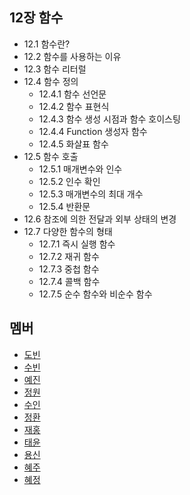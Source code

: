 ## 12장 함수
- 12.1 함수란?
- 12.2 함수를 사용하는 이유
- 12.3 함수 리터럴
- 12.4 함수 정의
    - 12.4.1 함수 선언문
    - 12.4.2 함수 표현식
    - 12.4.3 함수 생성 시점과 함수 호이스팅
    - 12.4.4 Function 생성자 함수
    - 12.4.5 화살표 함수
- 12.5 함수 호출
    - 12.5.1 매개변수와 인수
    - 12.5.2 인수 확인
    - 12.5.3 매개변수의 최대 개수
    - 12.5.4 반환문
- 12.6 참조에 의한 전달과 외부 상태의 변경
- 12.7 다양한 함수의 형태
    - 12.7.1 즉시 실행 함수
    - 12.7.2 재귀 함수
    - 12.7.3 중첩 함수
    - 12.7.4 콜백 함수
    - 12.7.5 순수 함수와 비순수 함수


## 멤버
- [도빈](./dobin.md)
- [수빈](./subin.md)
- [예진](./yejin.md)
- [정원](./jungwon.md)
- [수인](./suin.md)
- [정환](./jeonghwan.md)
- [재홍](./jaehong.md)
- [태윤](./taeyoon.md)
- [용신](./yongshin.md)
- [혜주](./hyeju.md)
- [혜정](./hyejeong.md)        